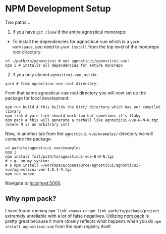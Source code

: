 # NPM Development Setup

Two paths…

1. If you have `git clone`'d the entire agnosticui monorepo:

* To install the dependencies for agnosticui-vue which is a `yarn workspace`, you need to `yarn install` from the top level of the monorepo root directory:

```
cd ~/path/to/agnosticui # not agnosticui/agnosticui-vue!
npm i # installs all dependencies for entire monorepo
```

2. If you only cloned `agnosticui-vue` just do:

```
yarn # from agnosticui-vue root directory.
```

From that same agnosticui-vue root directory you will now set up the package for local development:

```shell
npm run build # this builds the dist/ directory which has our compiled library
npm link # yarn link should work too but sometimes it's flaky
npm pack # this will generate a tarball like agnosticui-vue-N-N-N.tgz (where N is an arbitrary int)
```
Now, in another tab from the `agnosticui-vue/examples/` directory we will _consume_ the package:

```shell
cd path/to/agnosticui-vue/examples
npm i
npm install full/path/to/agnosticui-vue-N-N-N.tgz
# e.g. on my system:
# $ npm install ~/workspace/opensource/agnosticui/agnosticui-vue/agnosticui-vue-1.0.1-9.tgz
npm run serve
```

Navigate to [localhost:5000](http://localhost:5000).

## Why npm pack?

I have found running `npm link <name>` or `npm link path/to/package/project` extremely unreliable with a lot
of false negatives. Utilizing [npm pack](https://docs.npmjs.com/cli/v7/commands/npm-pack) is pretty great because it more closely reflects what happens when you do `npm install agnosticui-vue` from the npm registry itself.
